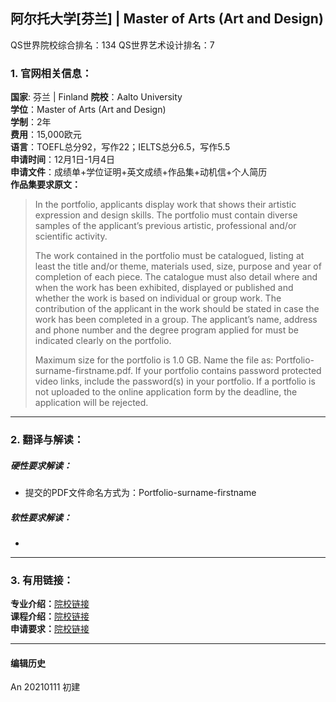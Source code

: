 ## 阿尔托大学[芬兰] | Master of Arts (Art and Design)

QS世界院校综合排名：134
QS世界艺术设计排名：7

### 1. 官网相关信息：

**国家**: 芬兰 | Finland
**院校**：Aalto University  
**学位**：Master of Arts (Art and Design)  
**学制**：2年  
**费用**：15,000欧元  
**语言**：TOEFL总分92，写作22；IELTS总分6.5，写作5.5  
**申请时间**：12月1日-1月4日  
**申请文件**：成绩单+学位证明+英文成绩+作品集+动机信+个人简历  
**作品集要求原文：**   
>In the portfolio, applicants display work that shows their artistic expression and design skills. The portfolio must contain diverse samples of the applicant’s previous artistic, professional and/or scientific activity.
>
>The work contained in the portfolio must be catalogued, listing at least the title and/or theme, materials used, size, purpose and year of completion of each piece. The catalogue must also detail where and when the work has been exhibited, displayed or published and whether the work is based on individual or group work. The contribution of the applicant in the work should be stated in case the work has been completed in a group. The applicant’s name, address and phone number and the degree program applied for must be indicated clearly on the portfolio.
>
>Maximum size for the portfolio is 1.0 GB. Name the file as: Portfolio-surname-firstname.pdf. If your portfolio contains password protected video links, include the password(s) in your portfolio. If a portfolio is not uploaded to the online application form by the deadline, the application will be rejected.



---


### 2. 翻译与解读：

##### 硬性要求解读：
- 提交的PDF文件命名方式为：Portfolio-surname-firstname


##### 软性要求解读：
-


---


### 3. 有用链接：

**专业介绍：**[院校链接](https://www.aalto.fi/en/study-options/masters-programme-in-interior-architecture)  
**课程介绍：**[院校链接](https://www.aalto.fi/en/study-options/masters-programme-in-interior-architecture)  
**申请要求：**[院校链接](https://into.aalto.fi/display/eninterm/Curriculum+2020-2022)



---


#### 编辑历史

An 20210111 初建  
